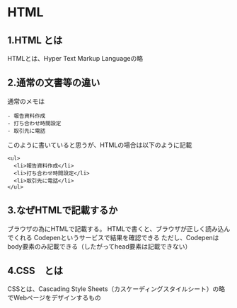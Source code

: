 # HTML

## 1.HTML とは

HTMLとは、Hyper Text Markup Languageの略

## 2.通常の文書等の違い

通常のメモは

``` 
- 報告資料作成
- 打ち合わせ時間設定
- 取引先に電話
```
このように書いていると思うが、HTMLの場合は以下のように記載
```
<ul>
  <li>報告資料作成</li>
  <li>打ち合わせ時間設定</li>
  <li>取引先に電話</li>
</ul>
```

## 3.なぜHTMLで記載するか

ブラウザの為にHTMLで記載する。
HTMLで書くと、ブラウザが正しく読み込んでくれる
Codepenというサービスで結果を確認できる
ただし、Codepenはbody要素のみ記載できる（したがってhead要素は記載できない）

## 4.CSS　とは　

CSSとは、Cascading Style Sheets（カスケーディングスタイルシート）の略でWebページをデザインするもの







